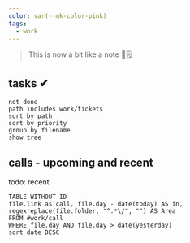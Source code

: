 ```yaml
---
color: var(--mk-color-pink)
tags:
  - work
---
```

> This is now a bit like a note 📔🗒

## tasks ✔

```tasks
not done
path includes work/tickets
sort by path
sort by priority
group by filename
show tree
```

## calls - upcoming and recent

todo: recent
```dataview
TABLE WITHOUT ID
file.link as call, file.day - date(today) AS in, regexreplace(file.folder, "^.*\/", "") AS Area
FROM #work/call
WHERE file.day AND file.day > date(yesterday)
sort date DESC
```

